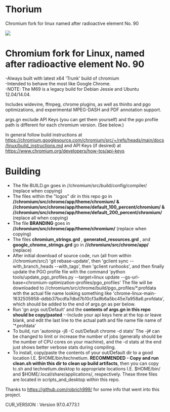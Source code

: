 # Thorium
Chromium fork for linux named after radioactive element No. 90

<img src="https://github.com/Alex313031/Thorium/blob/main/logos/product_logo_128.png">

# Chromium fork for Linux, named after radioactive element No. 90
-Always built with latest x64 'Trunk' build of chromium \
-Intended to behave the most like Google Chrome. \
-NOTE: The M69 is a legacy build for Debian Jessie and Ubuntu 12.04/14.04.

Includes widevine, ffmpeg, chrome plugins, as well as thinlto and pgo optimizations, and experimental MPEG-DASH and PDF annotation support.

args.gn exclude API Keys (you can get them yourself) and the pgo profile path is different for each chromium version. (See below.)

In general follow build instructions at https://chromium.googlesource.com/chromium/src/+/refs/heads/main/docs/linux/build_instructions.md and API Keys (if desired) at https://www.chromium.org/developers/how-tos/api-keys

# Building
- The file BUILD.gn goes in //chromium/src/build/config/compiler/ (replace when copying)
- The files within the "logos" dir in this repo go in **//chromium/src/chrome/app/theme/chromium/ & //chromium/src/chrome/app/theme/default_100_percent/chromium/ & //chromium/src/chrome/app/theme/default_200_percent/chromium/** (replace all when copying) 
- The file **BRANDING** goes in **//chromium/src/chrome/app/theme/chromium/** (replace when copying)
- The files **chromium_strings.grd** , **generated_resources.grd** , and **google_chrome_strings.grd** go in **//chromium/src/chrome/app/** (replace)
- After initial download of source code, run (all from within //chromium/src/) 'git rebase-update', then 'gclient sync --with_branch_heads --with_tags', then 'gclient runhooks', and then finally update the PGO profile file with the command 'python tools/update_pgo_profiles.py --target=linux update --gs-url-base=chromium-optimization-profiles/pgo_profiles'  The file will be downloaded to //chromium/src/chrome/build/pgo_profiles/*.profdata with the actual file name looking something like 'chrome-linux-main-1632505958-ddbb37bcdfa7dbd7b10cf3a9b6a5bc45e7a958a6.profdata', which should be added to the end of args.gn as per below.
- Run 'gn args out/Default' and the **contents of args.gn in this repo should be copy/pasted** --Include your api keys here at the top or leave blank, and edit the last line to the actual path and file name file name of '*.profdata'
- To build, run 'autoninja -j8 -C out/Default chrome -d stats' The -j# can be changed to limit or increase the number of jobs (generally should be the number of CPU cores on your machine), and the -d stats at the end just shows better verbose stats during compiling.
- To install, copy/paste the contents of your out/Default dir to a good location I.E. $HOME/bin/technetium. **RECOMMENDED - Copy and run clean.sh within this dir to clean up build artifacts**, then you can copy tc.sh and technetium.desktop to appropriate locations I.E. $HOME/bin/ and $HOME/.local/share/applications/, respectively. These three files are located in scripts_and_desktop within this repo.

Thanks to https://github.com/robrich999/ for some info that went into this project.

CUR_VERSION : Version 97.0.4773.1

